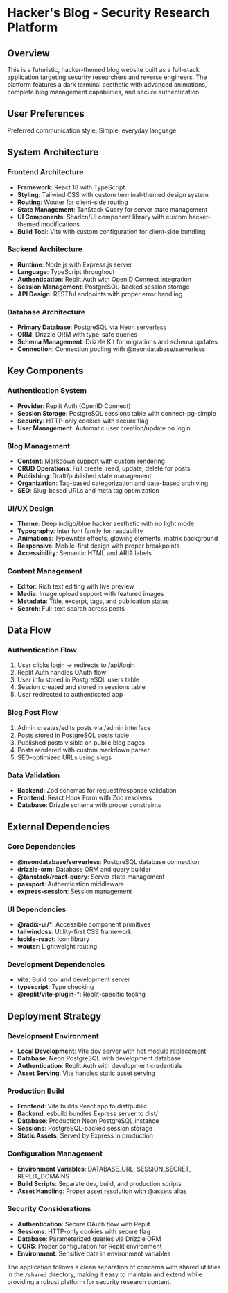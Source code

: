 # Hacker's Blog - Security Research Platform

## Overview

This is a futuristic, hacker-themed blog website built as a full-stack application targeting security researchers and reverse engineers. The platform features a dark terminal aesthetic with advanced animations, complete blog management capabilities, and secure authentication.

## User Preferences

Preferred communication style: Simple, everyday language.

## System Architecture

### Frontend Architecture
- **Framework**: React 18 with TypeScript
- **Styling**: Tailwind CSS with custom terminal-themed design system
- **Routing**: Wouter for client-side routing
- **State Management**: TanStack Query for server state management
- **UI Components**: Shadcn/UI component library with custom hacker-themed modifications
- **Build Tool**: Vite with custom configuration for client-side bundling

### Backend Architecture
- **Runtime**: Node.js with Express.js server
- **Language**: TypeScript throughout
- **Authentication**: Replit Auth with OpenID Connect integration
- **Session Management**: PostgreSQL-backed session storage
- **API Design**: RESTful endpoints with proper error handling

### Database Architecture
- **Primary Database**: PostgreSQL via Neon serverless
- **ORM**: Drizzle ORM with type-safe queries
- **Schema Management**: Drizzle Kit for migrations and schema updates
- **Connection**: Connection pooling with @neondatabase/serverless

## Key Components

### Authentication System
- **Provider**: Replit Auth (OpenID Connect)
- **Session Storage**: PostgreSQL sessions table with connect-pg-simple
- **Security**: HTTP-only cookies with secure flag
- **User Management**: Automatic user creation/update on login

### Blog Management
- **Content**: Markdown support with custom rendering
- **CRUD Operations**: Full create, read, update, delete for posts
- **Publishing**: Draft/published state management
- **Organization**: Tag-based categorization and date-based archiving
- **SEO**: Slug-based URLs and meta tag optimization

### UI/UX Design
- **Theme**: Deep indigo/blue hacker aesthetic with no light mode
- **Typography**: Inter font family for readability
- **Animations**: Typewriter effects, glowing elements, matrix background
- **Responsive**: Mobile-first design with proper breakpoints
- **Accessibility**: Semantic HTML and ARIA labels

### Content Management
- **Editor**: Rich text editing with live preview
- **Media**: Image upload support with featured images
- **Metadata**: Title, excerpt, tags, and publication status
- **Search**: Full-text search across posts

## Data Flow

### Authentication Flow
1. User clicks login → redirects to /api/login
2. Replit Auth handles OAuth flow
3. User info stored in PostgreSQL users table
4. Session created and stored in sessions table
5. User redirected to authenticated app

### Blog Post Flow
1. Admin creates/edits posts via /admin interface
2. Posts stored in PostgreSQL posts table
3. Published posts visible on public blog pages
4. Posts rendered with custom markdown parser
5. SEO-optimized URLs using slugs

### Data Validation
- **Backend**: Zod schemas for request/response validation
- **Frontend**: React Hook Form with Zod resolvers
- **Database**: Drizzle schema with proper constraints

## External Dependencies

### Core Dependencies
- **@neondatabase/serverless**: PostgreSQL database connection
- **drizzle-orm**: Database ORM and query builder
- **@tanstack/react-query**: Server state management
- **passport**: Authentication middleware
- **express-session**: Session management

### UI Dependencies
- **@radix-ui/***: Accessible component primitives
- **tailwindcss**: Utility-first CSS framework
- **lucide-react**: Icon library
- **wouter**: Lightweight routing

### Development Dependencies
- **vite**: Build tool and development server
- **typescript**: Type checking
- **@replit/vite-plugin-***: Replit-specific tooling

## Deployment Strategy

### Development Environment
- **Local Development**: Vite dev server with hot module replacement
- **Database**: Neon PostgreSQL with development database
- **Authentication**: Replit Auth with development credentials
- **Asset Serving**: Vite handles static asset serving

### Production Build
- **Frontend**: Vite builds React app to dist/public
- **Backend**: esbuild bundles Express server to dist/
- **Database**: Production Neon PostgreSQL instance
- **Sessions**: PostgreSQL-backed session storage
- **Static Assets**: Served by Express in production

### Configuration Management
- **Environment Variables**: DATABASE_URL, SESSION_SECRET, REPLIT_DOMAINS
- **Build Scripts**: Separate dev, build, and production scripts
- **Asset Handling**: Proper asset resolution with @assets alias

### Security Considerations
- **Authentication**: Secure OAuth flow with Replit
- **Sessions**: HTTP-only cookies with secure flag
- **Database**: Parameterized queries via Drizzle ORM
- **CORS**: Proper configuration for Replit environment
- **Environment**: Sensitive data in environment variables

The application follows a clean separation of concerns with shared utilities in the `/shared` directory, making it easy to maintain and extend while providing a robust platform for security research content.